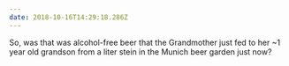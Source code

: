```yaml
---
date: 2018-10-16T14:29:18.286Z
---
```

So, was that was alcohol-free beer that the Grandmother just fed to her ~1 year old grandson from a liter stein in the Munich beer garden just now?
